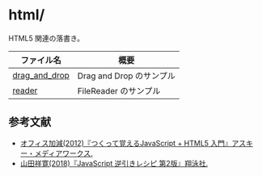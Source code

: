 # html/
HTML5 関連の落書き。

ファイル名 | 概要
--- | ---
[drag_and_drop](drag_and_drop.html) | Drag and Drop のサンプル
[reader](reader.html) | FileReader のサンプル


## 参考文献
* [オフィス加減(2012)『つくって覚えるJavaScript + HTML5 入門』アスキー・メディアワークス.](http://books.ascii.jp/9784048865401/)
* [山田祥寛(2018)『JavaScript 逆引きレシピ 第2版』翔泳社.](https://www.seshop.com/product/detail/22046)
